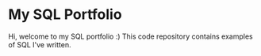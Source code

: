 # My SQL Portfolio
Hi, welcome to my SQL portfolio :) This code repository contains examples of SQL I've written. 
